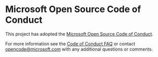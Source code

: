 Microsoft Open Source Code of Conduct
=====================================

This project has adopted the
[Microsoft Open Source Code of Conduct](https://opensource.microsoft.com/codeofconduct).

For more information see the
[Code of Conduct FAQ](https://opensource.microsoft.com/codeofconduct/faq)
or contact [opencode@microsoft.com](mailto:opencode@microsoft.com) with
any additional questions or comments.
